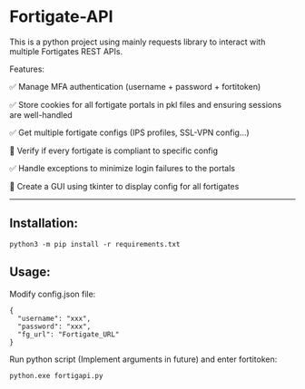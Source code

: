 # Fortigate-API

This is a python project using mainly requests library to interact with multiple Fortigates REST APIs.

Features:

✅ Manage MFA authentication (username + password + fortitoken)

✅ Store cookies for all fortigate portals in pkl files and ensuring sessions are well-handled
  
✅ Get multiple fortigate configs (IPS profiles, SSL-VPN config...)
  
🔄 Verify if every fortigate is compliant to specific config

✅ Handle exceptions to minimize login failures to the portals

🔄 Create a GUI using tkinter to display config for all fortigates

---
## Installation:

```
python3 -m pip install -r requirements.txt
```
## Usage:


Modify config.json file:

```
{
  "username": "xxx",
  "password": "xxx",
  "fg_url": "Fortigate_URL"
}
```

Run python script (Implement arguments in future) and enter fortitoken:
```
python.exe fortigapi.py
```


